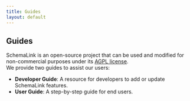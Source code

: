 ```yaml
---
title: Guides
layout: default
---
```


## Guides

SchemaLink is an open-source project that can be used and modified for non-commercial purposes under its [AGPL license](https://github.com/AnacletoLAB/schemalink-webapp/blob/main/LICENSE).  
We provide two guides to assist our users:  

- **Developer Guide**: A resource for developers to add or update SchemaLink features.  
- **User Guide**: A step-by-step guide for end users.  
